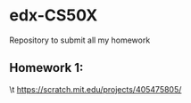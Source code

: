 # edx-CS50X
Repository to submit all my homework 
## Homework 1:
\t https://scratch.mit.edu/projects/405475805/

